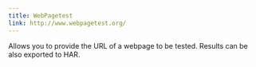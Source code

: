 ```yaml
---
title: WebPagetest
link: http://www.webpagetest.org/
---
```


Allows you to provide the URL of a webpage to be tested. Results can be also exported to HAR.
